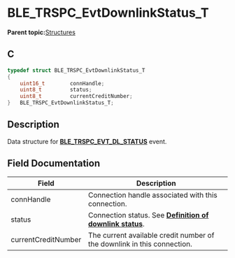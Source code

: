 # BLE\_TRSPC\_EvtDownlinkStatus\_T

**Parent topic:**[Structures](GUID-E036F038-9556-4640-A277-570194EFBEC6.md)

## C

```c
typedef struct BLE_TRSPC_EvtDownlinkStatus_T
{
    uint16_t        connHandle;
    uint8_t         status;
    uint8_t         currentCreditNumber;
}   BLE_TRSPC_EvtDownlinkStatus_T;
```

## Description

Data structure for **[BLE\_TRSPC\_EVT\_DL\_STATUS](GUID-629BEAFF-0BDD-4521-8E20-F81D3FA47153.md)** event.

## Field Documentation

|Field|Description|
|-----|-----------|
|connHandle|Connection handle associated with this connection.|
|status|Connection status. See **[Definition of downlink status](GUID-62592A27-6DC0-40EE-BAA4-F88BA9296B2E.md)**.|
|currentCreditNumber|The current available credit number of the downlink in this connection.|

